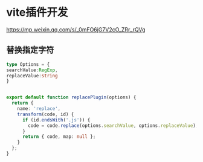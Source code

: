 # vite插件开发

https://mp.weixin.qq.com/s/_0mFO6jG7V2cO_ZRr_rQVg

## 替换指定字符

```typescript
type Options = {
searchValue:RegExp,
replaceValue:string
}


export default function replacePlugin(options) {
  return {
    name: 'replace',
    transform(code, id) {
      if (id.endsWith('.js')) {
        code = code.replace(options.searchValue, options.replaceValue);
      }
      return { code, map: null };
    }
  };
}
```



